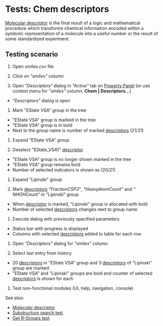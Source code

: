 <!-- TITLE: Tests: Chem descriptors -->
<!-- SUBTITLE: -->

# Tests: Chem descriptors

[Molecular descriptor](../domains/chem/descriptors.md) is the final result of a logic and mathematical procedure which
transforms chemical information encoded within a symbolic representation of a molecule into a useful number or the
result of some standardized experiment.

## Testing scenario

1. Open *smiles.csv* file

1. Click on *"smiles"* column

1. Open *"Descriptors"* dialog in *"Active"* tab on [Property Panel](../overview/navigation.md#properties)
   (or use context menu for *"smiles"* column, **Chem | Descriptors...**)

* *"Descriptors"* dialog is open

1. Mark "EState VSA" group in the tree

* "EState VSA" group is marked in the tree
* "EState VSA" group is in bold
* Next to the group name is number of marked [descriptors](../domains/chem/descriptors.md) (21/21)

1. Expand "EState VSA" group

1. Deselect "EState_VSA1" [descriptor](../domains/chem/descriptors.md)

* "EState VSA" group is no longer shown marked in the tree
* "EState VSA" group remains bold
* Number of selected indicators is shown as (20/21)

1. Expand "Lipinski" group

1. Mark [descriptors](../domains/chem/descriptors.md) *"FractionCSP3"*, *"HeavyAtomCount"* and *"
   NHOHCount"* in "Lipinski" group

* When [descriptor](../domains/chem/descriptors.md) is marked, "Lipinski" group is allocated with bold
* Number of selected [descriptors](../domains/chem/descriptors.md) changes next to group name

1. Execute dialog with previously specified parameters

* Status bar with progress is displayed
* Columns with selected [descriptors](../domains/chem/descriptors.md) added to table for each row

1. Open *"Descriptors"* dialog for *"smiles"* column

1. Select last entry from history

* 20 [descriptors](../domains/chem/descriptors.md) in "EState VSA" group and
  3 [descriptors](../domains/chem/descriptors.md) of  "Lipinski" group are marked
* "EState VSA" and "Lipinski" groups are bold and counter of selected [descriptors](../domains/chem/descriptors.md) is
  shown for each

1. Test non-functional modules (UI, help, navigation, console)

See also:

* [Molecular descriptor](../domains/chem/descriptors.md)
* [Substructure search test](../tests/substructure-search-test.md)
* [Get R-Groups test](../tests/get-r-groups-test.md)
